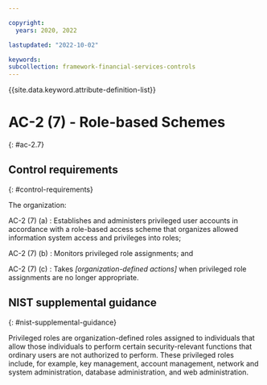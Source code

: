 ```yaml
---

copyright:
  years: 2020, 2022

lastupdated: "2022-10-02"

keywords: 
subcollection: framework-financial-services-controls
---
```


{{site.data.keyword.attribute-definition-list}}

               
# AC-2 (7) - Role-based Schemes
{: #ac-2.7}

## Control requirements
{: #control-requirements}

The organization:

AC-2 (7) (a)
    : Establishes and administers privileged user accounts in accordance with a role-based access scheme that organizes allowed information system access and privileges into roles;

AC-2 (7) (b)
    : Monitors privileged role assignments; and

AC-2 (7) (c)
    : Takes _[organization-defined actions]_ when privileged role assignments are no longer appropriate.

## NIST supplemental guidance
{: #nist-supplemental-guidance}

Privileged roles are organization-defined roles assigned to individuals that allow those individuals to perform certain security-relevant functions that ordinary users are not authorized to perform. These privileged roles include, for example, key management, account management, network and system administration, database administration, and web administration.



